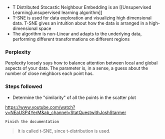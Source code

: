 - T Distributed Stocastic Neighbour Embedding is an [[Unsupervised Learning|unsupervised learning algorithm]]
- T-SNE is used for data exploration and visualizing high dimensional data. T-SNE gives an intuition about how the data is arranged in a high-dimensional space
- The algorithm is non-Linear and adapts to the underlying data, performing different transformations on different regions

### Perplexity

Perplexity loosely says how to balance attention between local and global aspects of your data. The parameter is, in a sense, a guess about the number of close neighbors each point has.

### Steps followed

- Determine the "similarity" of all the points in the scatter plot

https://www.youtube.com/watch?v=NEaUSP4YerM&ab_channel=StatQuestwithJoshStarmer

`Finish the documentation`

> It is called t-SNE, since t-distribution is used.